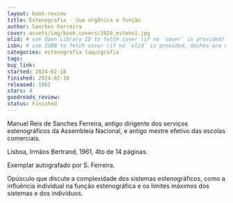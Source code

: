 ```yaml
---
layout: book-review
title: Estenografia - Sua orgânica e função
author: Sanches Ferreira
cover: assets/img/book_covers/2024_esteno1.jpg
olid: # use Open Library ID to fetch cover (if no `cover` is provided)
isbn: # use ISBN to fetch cover (if no `olid` is provided, dashes are optional)
categories: estenografia taquigrafia
tags:
buy_link:
started: 2024-02-18
finished: 2024-02-18
released: 1961
stars: 4
goodreads_review:
status: Finished
---
```


Manuel Reis de Sanches Ferreira, antigo dirigente dos serviços estenográficos da Assembleia Nacional, e antigo mestre efetivo das escolas comerciais.

Lisboa, Irmãos Bertrand, 1961, 4to de 14 páginas.

Exemplar autografado por S. Ferreira.

Opúsculo que discute a complexidade dos sistemas estenográficos, como a influência individual na função estenográfica e os limites máximos dos sistemas e dos indivíduos.
